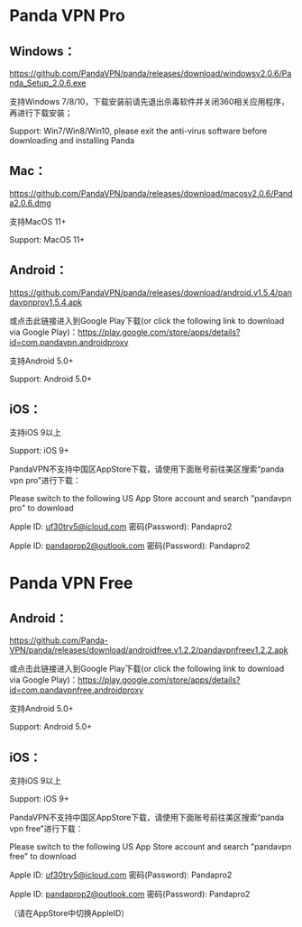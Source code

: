 # Panda VPN Pro

## Windows：

https://github.com/PandaVPN/panda/releases/download/windowsv2.0.6/Panda_Setup_2.0.6.exe
 
支持Windows 7/8/10，下载安装前请先退出杀毒软件并关闭360相关应用程序，再进行下载安装；

Support: Win7/Win8/Win10, please exit the anti-virus software before downloading and installing Panda

## Mac：

https://github.com/PandaVPN/panda/releases/download/macosv2.0.6/Panda2.0.6.dmg

支持MacOS 11+

Support: MacOS 11+

## Android：

https://github.com/PandaVPN/panda/releases/download/android.v1.5.4/pandavpnprov1.5.4.apk

或点击此链接进入到Google Play下载(or click the following link to download via Google Play)：https://play.google.com/store/apps/details?id=com.pandavpn.androidproxy

支持Android 5.0+

Support: Android 5.0+

## iOS：

支持iOS 9以上

Support: iOS 9+

PandaVPN不支持中国区AppStore下载，请使用下面账号前往美区搜索“panda vpn pro”进行下载：

Please switch to the following US App Store account and search "pandavpn pro" to download

Apple ID: uf30try5@icloud.com    密码(Password): Pandapro2

Apple ID: pandaprop2@outlook.com 密码(Password): Pandapro2

# Panda VPN Free

## Android：

https://github.com/Panda-VPN/panda/releases/download/androidfree.v1.2.2/pandavpnfreev1.2.2.apk

或点击此链接进入到Google Play下载(or click the following link to download via Google Play)：https://play.google.com/store/apps/details?id=com.pandavpnfree.androidproxy

支持Android 5.0+

Support: Android 5.0+

## iOS：

支持iOS 9以上

Support: iOS 9+

PandaVPN不支持中国区AppStore下载，请使用下面账号前往美区搜索“panda vpn free”进行下载：

Please switch to the following US App Store account and search "pandavpn free" to download

Apple ID: uf30try5@icloud.com    密码(Password): Pandapro2

Apple ID: pandaprop2@outlook.com 密码(Password): Pandapro2

（请在AppStore中切换AppleID）
